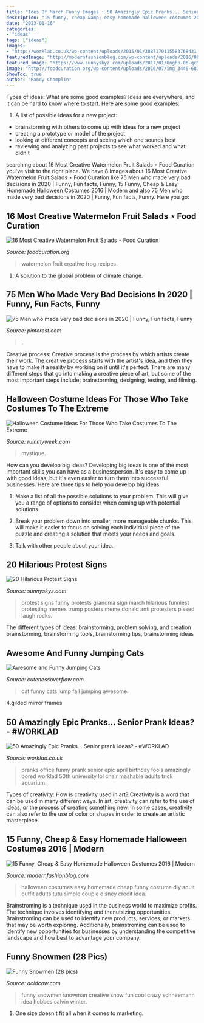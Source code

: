 ```yaml
---
title: "Ides Of March Funny Images : 50 Amazingly Epic Pranks... Senior Prank Ideas?"
description: "15 funny, cheap &amp; easy homemade halloween costumes 2016"
date: "2023-01-16"
categories:
- "ideas"
tags: ["ideas"]
images:
- "http://worklad.co.uk/wp-content/uploads/2015/01/3887170115583768431.jpg"
featuredImage: "http://modernfashionblog.com/wp-content/uploads/2016/08/15-Funny-Cheap-Easy-Homemade-Halloween-Costumes-2016-7.jpg"
featured_image: "https://www.sunnyskyz.com/uploads/2017/01/0nghp-06-qcMOyBj.jpg"
image: "http://foodcuration.org/wp-content/uploads/2016/07/img_3446-683x1024.jpg"
ShowToc: true
author: "Randy Champlin"
---
```



Types of ideas: What are some good examples?
Ideas are everywhere, and it can be hard to know where to start. Here are some good examples:
1. A list of possible ideas for a new project: 
- brainstorming with others to come up with ideas for a new project 
- creating a prototype or model of the project 
- looking at different concepts and seeing which one sounds best 
- reviewing and analyzing past projects to see what worked and what didn't 

	

		
searching about 16 Most Creative Watermelon Fruit Salads ⋆ Food Curation you've visit to the right place. We have 8 Images about 16 Most Creative Watermelon Fruit Salads ⋆ Food Curation like 75 Men who made very bad decisions in 2020 | Funny, Fun facts, Funny, 15 Funny, Cheap &amp; Easy Homemade Halloween Costumes 2016 | Modern and also 75 Men who made very bad decisions in 2020 | Funny, Fun facts, Funny. Here you go:
		
    
## 16 Most Creative Watermelon Fruit Salads ⋆ Food Curation

<img loading=lazy src="http://foodcuration.org/wp-content/uploads/2016/07/img_3446-683x1024.jpg" onerror="this.onerror=null;this.src='https://tse2.mm.bing.net/th?id=OIP.xiR1zqHYaHi-divp46IVDgHaLG&amp;pid=15.1';" alt="16 Most Creative Watermelon Fruit Salads ⋆ Food Curation">

_Source: foodcuration.org_

>watermelon fruit creative frog recipes. 

	

1. A solution to the global problem of climate change.

    
## 75 Men Who Made Very Bad Decisions In 2020 | Funny, Fun Facts, Funny

<img loading=lazy src="https://i.pinimg.com/736x/a5/c0/6c/a5c06ca5da66e807eed5b9433b3586bd.jpg" onerror="this.onerror=null;this.src='https://tse3.mm.bing.net/th?id=OIP.N4ytS81W9C3uM9Bux6nNbgHaLG&amp;pid=15.1';" alt="75 Men who made very bad decisions in 2020 | Funny, Fun facts, Funny">

_Source: pinterest.com_

>. 

	

Creative process:
Creative process is the process by which artists create their work. The creative process starts with the artist's idea, and then they have to make it a reality by working on it until it's perfect. There are many different steps that go into making a creative piece of art, but some of the most important steps include: brainstorming, designing, testing, and filming.

    
## Halloween Costume Ideas For Those Who Take Costumes To The Extreme

<img loading=lazy src="https://ruinmyweek.com/wp-content/uploads/2019/09/27-halloween-costume-ideas-for-people-who-like-taking-their-costumes-to-the-extreme-1.jpg" onerror="this.onerror=null;this.src='https://tse1.mm.bing.net/th?id=OIP.EnqwH56l4CSjJCw-gPy3cAHaLK&amp;pid=15.1';" alt="Halloween Costume Ideas For Those Who Take Costumes To The Extreme">

_Source: ruinmyweek.com_

>mystique. 

	

How can you develop big ideas?
Developing big ideas is one of the most important skills you can have as a businessperson. It's easy to come up with good ideas, but it's even easier to turn them into successful businesses. Here are three tips to help you develop big ideas:
1. Make a list of all the possible solutions to your problem. This will give you a range of options to consider when coming up with potential solutions.

2. Break your problem down into smaller, more manageable chunks. This will make it easier to focus on solving each individual piece of the puzzle and creating a solution that meets your needs and goals.

3. Talk with other people about your idea.

    
## 20 Hilarious Protest Signs

<img loading=lazy src="https://www.sunnyskyz.com/uploads/2017/01/0nghp-06-qcMOyBj.jpg" onerror="this.onerror=null;this.src='https://tse2.mm.bing.net/th?id=OIP.PLN6CRKV9o_3Ms2LApMANAHaJ4&amp;pid=15.1';" alt="20 Hilarious Protest Signs">

_Source: sunnyskyz.com_

>protest signs funny protests grandma sign march hilarious funniest protesting memes trump posters meme donald anti protesters pissed laugh rocks. 

	

The different types of ideas: brainstorming, problem solving, and creation
brainstorming, brainstorming tools, brainstorming tips, brainstorming ideas

    
## Awesome And Funny Jumping Cats

<img loading=lazy src="https://www.cutenessoverflow.com/wp-content/uploads/2014/03/cat-jump-fail-8.gif" onerror="this.onerror=null;this.src='https://tse2.mm.bing.net/th?id=OIP.0Qhy3UzoJNBaNOeyUQ3GZAAAAA&amp;pid=15.1';" alt="Awesome and Funny Jumping Cats">

_Source: cutenessoverflow.com_

>cat funny cats jump fail jumping awesome. 

	

4.gilded mirror frames

    
## 50 Amazingly Epic Pranks... Senior Prank Ideas? - #WORKLAD

<img loading=lazy src="http://worklad.co.uk/wp-content/uploads/2015/01/3887170115583768431.jpg" onerror="this.onerror=null;this.src='https://tse1.mm.bing.net/th?id=OIP.YEVjD1ZrigyK6Il-k0YRBwHaLH&amp;pid=15.1';" alt="50 Amazingly Epic Pranks... Senior prank ideas? - #WORKLAD">

_Source: worklad.co.uk_

>pranks office funny prank senior epic april birthday fools amazingly bored worklad 50th university lol chair mashable adults trick aquarium. 

	

Types of creativity: How is creativity used in art?
Creativity is a word that can be used in many different ways. In art, creativity can refer to the use of ideas, or the process of creating something new. In some cases, creativity can also refer to the use of color or shapes in order to create an artistic masterpiece.

    
## 15 Funny, Cheap &amp; Easy Homemade Halloween Costumes 2016 | Modern

<img loading=lazy src="http://modernfashionblog.com/wp-content/uploads/2016/08/15-Funny-Cheap-Easy-Homemade-Halloween-Costumes-2016-7.jpg" onerror="this.onerror=null;this.src='https://tse1.mm.bing.net/th?id=OIP._z8CbA1oGWILw6lcIYuCuwCYEs&amp;pid=15.1';" alt="15 Funny, Cheap &amp; Easy Homemade Halloween Costumes 2016 | Modern">

_Source: modernfashionblog.com_

>halloween costumes easy homemade cheap funny costume diy adult outfit adults tutu simple couple disney credit idea. 

	

Brainstroming is a technique used in the business world to maximize profits. The technique involves identifying and thenutsizing opportunities. Brainstroming can be used to identify new products, services, or markets that may be worth exploring. Additionally, brainstroming can be used to identify new opportunities for businesses by understanding the competitive landscape and how best to advantage your company.

    
## Funny Snowmen (28 Pics)

<img loading=lazy src="http://acidcow.com/pics/20140110/creative_funny_snowman_ideas_12.jpg" onerror="this.onerror=null;this.src='https://tse3.mm.bing.net/th?id=OIP.OrWl3p_I8ygyz4qzvRu3nAHaJ4&amp;pid=15.1';" alt="Funny Snowmen (28 pics)">

_Source: acidcow.com_

>funny snowmen snowman creative snow fun cool crazy schneemann idea hobbes calvin winter. 

	

1. One size doesn't fit all when it comes to marketing.

